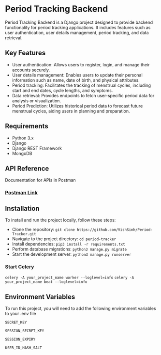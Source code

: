 # Period Tracking Backend

Period Tracking Backend is a Django project designed to provide backend functionality for period tracking applications. It includes features such as user authentication, user details management, period tracking, and data retrieval.

## Key Features

- User authentication: Allows users to register, login, and manage their accounts securely.
- User details management: Enables users to update their personal information such as name, date of birth, and physical attributes.
- Period tracking: Facilitates the tracking of menstrual cycles, including start and end dates, cycle lengths, and symptoms.
- Data retrieval: Provides endpoints to fetch user-specific period data for analysis or visualization.
- Period Prediction: Utilizes historical period data to forecast future menstrual cycles, aiding users in planning and preparation.

## Requirements

- Python 3.x
- Django
- Django REST Framework
- MongoDB


## API Reference

Documentation for APIs in Postman

### [Postman Link](https://www.postman.com/joint-operations-engineer-19861059/workspace/period-tracker/collection/29105784-5e45c883-b972-4da9-9c02-42dbe2fe774f?action=share&creator=29105784)

## Installation


To install and run the project locally, follow these steps:

- Clone the repository: `git clone https://github.com/VishSinh/Period-Tracker.git`
- Navigate to the project directory: `cd period-tracker`
- Install dependencies: `pip3 install -r requirements.txt`
- Perform database migrations: `python3 manage.py migrate`
- Start the development server: `python3 manage.py runserver`

### Start Celery

`celery -A your_project_name worker --loglevel=info`
`celery -A your_project_name beat --loglevel=info`

## Environment Variables

To run this project, you will need to add the following environment variables to your .env file

`SECRET_KEY`

`SESSION_SECRET_KEY`

`SESSION_EXPIRY`

`USER_ID_HASH_SALT`

